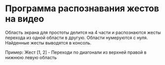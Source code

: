 # Программа распознавания жестов на видео

Область экрана для простоты делится на 4 части и распознаются жесты перехода из одной области в другую.
Области нумеруются с нуля.
Найденные жесты выводятся в консоль.

Пример:
Жест [1, 2] - Переходи по диагонали из верхней правой в нижнюю левую область